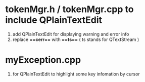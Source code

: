 # tokenMgr.h / tokenMgr.cpp   to   include  QPlainTextEdit
 
 
1. add QPlainTextEdit for displaying warning and error info 
1. replace **==cerr==**   with   **==ts==**  ( ts stands for  QTextStream ) 

# myException.cpp

1. for QPlainTextEdit to highlight some key infomation by cursor 



 



 
